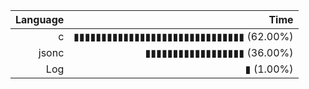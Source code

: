 | Language | Time |
|---------:|-----:|
| c | ▮▮▮▮▮▮▮▮▮▮▮▮▮▮▮▮▮▮▮▮▮▮▮▮▮▮▮▮▮▮▮ (62.00%) |
| jsonc | ▮▮▮▮▮▮▮▮▮▮▮▮▮▮▮▮▮▮ (36.00%) |
| Log | ▮ (1.00%) |

